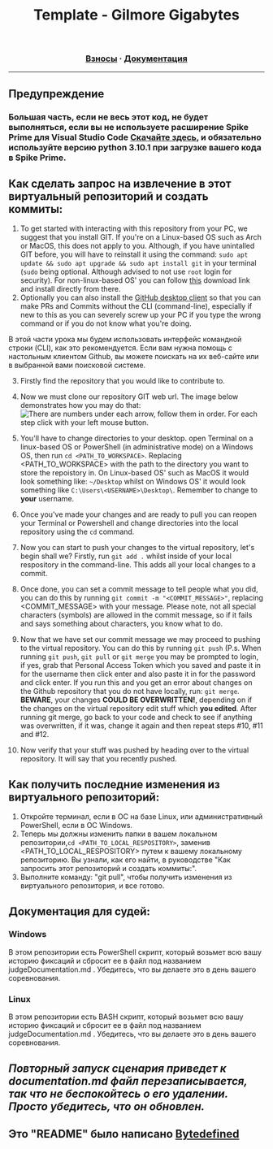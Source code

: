 <h1 align="center">
  <strong>Template - Gilmore Gigabytes</strong>
</h1>

<br>

<h3 align="center">
  <a href="#">Взносы</a>
  <span>·</span>
  <a href="https://github.com/GilmoreGigabytes/Template/blob/main/documentation/files/documentation.md">Документация</a>
</h3>

---

## **Предупреждение**

### Большая часть, если не весь этот код, не будет выполняться, если вы не используете расширение Spike Prime для Visual Studio Code <a href="https://marketplace.visualstudio.com/items?itemName=PeterStaev.lego-spikeprime-mindstorms-vscode" target="_blank">Скачайте здесь</a>, и обязательно используйте версию python 3.10.1 при загрузке вашего кода в Spike Prime.

## Как сделать запрос на извлечение в этот виртуальный репозиторий и создать коммиты:
1. To get started with interacting with this repository from your PC, we suggest that you install GIT. If you're on a Linux-based OS such as Arch or MacOS, this does not apply to you. Although, if you have unintalled GIT before, you will have to reinstall it using the command: `sudo apt update && sudo apt upgrade && sudo apt install git` in your terminal (`sudo` being optional. Although advised to not use `root` login for security). For non-linux-based OS' you can follow <a href="https://git-scm.com/downloads" target="_blank">this</a> download link and install directly from there.
2. Optionally you can also install the <a href="https://desktop.github.com/" target="_blank">GitHub desktop client</a> so that you can make PRs and Commits without the CLI (command-line), especially if new to this as you can severely screw up your PC if you type the wrong command or if you do not know what you're doing.

В этой части урока мы будем использовать интерфейс командной строки (CLI), как это рекомендуется. Если вам нужна помощь с настольным клиентом Github, вы можете поискать на их веб-сайте или в выбранной вами поисковой системе.

3. Firstly find the repository that you would like to contribute to.
4. Now we must clone our repository GIT web url. The image below demonstrates how you may do that:
![There are numbers under each arrow, follow them in order. For each step click with your left mouse button.](https://media.discordapp.net/attachments/879991970167160832/931775304626753586/Screen_Shot_2022-01-15_at_12.57.31_pm.png?width=1008&height=572)
5. You'll have to change directories to your desktop. open Terminal on a linux-based OS or PowerShell (in administrative mode) on a Windows OS, then run `cd <PATH_TO_WORKSPACE>`. Replacing <PATH_TO_WORKSPACE> with the path to the directory you want to store the repoistory in. On Linux-based OS' such as MacOS it would look something like: `~/Desktop` whilst on Windows OS' it would look something like `C:\Users\<USERNAME>\Desktop\`. Remember to change <USERNAME> to **your** username.

9. Once you've made your changes and are ready to pull you can reopen your Terminal or Powershell and change directories into the local repository using the `cd` command.
10. Now you can start to push your changes to the virtual repository, let's begin shall we? Firstly, run `git add .` whilst inside of your local respository in the command-line. This adds all your local changes to a commit.
11. Once done, you can set a commit message to tell people what you did, you can do this by running `git commit -m "<COMMIT_MESSAGE>"`, replacing <COMMIT_MESSAGE> with your message. Please note, not all special characters (symbols) are allowed in the commit message, so if it fails and says something about characters, you know what to do.
12. Now that we have set our commit message we may proceed to pushing to the virtual repository. You can do this by running `git push` (P.s. When running `git push`, `git pull` or `git merge` you may be prompted to login, if yes, grab that Personal Access Token which you saved and paste it in for the username then click enter and also paste it in for the password and click enter. If you run this and you get an error about changes on the Github repository that you do not have locally, run: `git merge`. **BEWARE**, your changes **COULD BE OVERWRITTEN!**, depending on if the changes on the virtual repository edit stuff which **you edited**. After running git merge, go back to your code and check to see if anything was overwritten, if it was, change it again and then repeat steps #10, #11 and #12.
13. Now verify that your stuff was pushed by heading over to the virtual repository. It will say that you recently pushed.
  
## Как получить последние изменения из виртуального репозиторий:
1. Откройте терминал, если в ОС на базе Linux, или административный PowerShell, если в ОС Windows.
2. Теперь мы должны изменить папки в вашем локальном репозитории,`cd <PATH_TO_LOCAL_RESPOSITORY>`, заменив <PATH_TO_LOCAL_RESPOSITORY> путем к вашему локальному репозиторию. Вы узнали, как его найти, в руководстве "Как запросить этот репозиторий и создать коммиты:".
3. Выполните команду: "git pull", чтобы получить изменения из виртуального репозитория, и все готово.

## Документация для судей:
### Windows
В этом репозитории есть PowerShell скрипт, который возьмет всю вашу историю фиксаций и сбросит ее в файл под названием judgeDocumentation.md . Убедитесь, что вы делаете это в день вашего соревнования.
### Linux
В этом репозитории есть BASH скрипт, который возьмет всю вашу историю фиксаций и сбросит ее в файл под названием judgeDocumentation.md . Убедитесь, что вы делаете это в день вашего соревнования.
  
## *Повторный запуск сценария приведет к documentation.md файл перезаписывается, так что не беспокойтесь о его удалении. Просто убедитесь, что он обновлен.*
  
 ## Это "README" было написано <a href="https://github.com/Bytedefined " target="_blank">Bytedefined</a>
